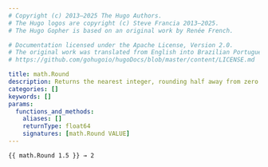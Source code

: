 ```yaml
---
# Copyright (c) 2013–2025 The Hugo Authors.
# The Hugo logos are copyright (c) Steve Francia 2013–2025.
# The Hugo Gopher is based on an original work by Renée French.

# Documentation licensed under the Apache License, Version 2.0.
# The original work was translated from English into Brazilian Portuguese.
# https://github.com/gohugoio/hugoDocs/blob/master/content/LICENSE.md

title: math.Round
description: Returns the nearest integer, rounding half away from zero.
categories: []
keywords: []
params:
  functions_and_methods:
    aliases: []
    returnType: float64
    signatures: [math.Round VALUE]
---
```


```go-html-template
{{ math.Round 1.5 }} → 2
```
